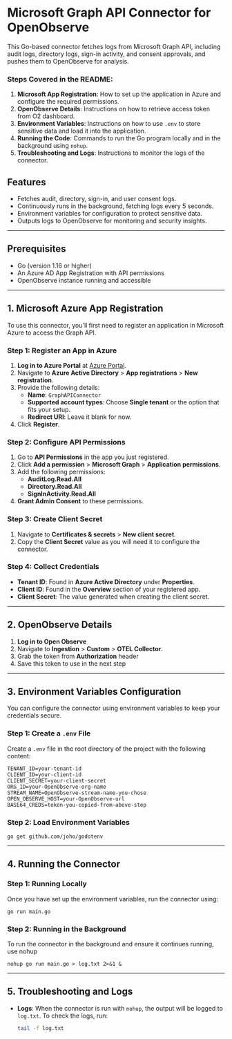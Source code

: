 # Microsoft Graph API Connector for OpenObserve

This Go-based connector fetches logs from Microsoft Graph API, including audit logs, directory logs, sign-in activity, and consent approvals, and pushes them to OpenObserve for analysis.

### Steps Covered in the README:

1. **Microsoft App Registration**: How to set up the application in Azure and configure the required permissions.
2. **OpenObserve Details**: Instructions on how to retrieve access token from O2 dashboard.
3. **Environment Variables**: Instructions on how to use `.env` to store sensitive data and load it into the application.
4. **Running the Code**: Commands to run the Go program locally and in the background using `nohup`.
5. **Troubleshooting and Logs**: Instructions to monitor the logs of the connector.

## Features

- Fetches audit, directory, sign-in, and user consent logs.
- Continuously runs in the background, fetching logs every 5 seconds.
- Environment variables for configuration to protect sensitive data.
- Outputs logs to OpenObserve for monitoring and security insights.

---

## Prerequisites

- Go (version 1.16 or higher)
- An Azure AD App Registration with API permissions
- OpenObserve instance running and accessible

---

## 1. Microsoft Azure App Registration

To use this connector, you'll first need to register an application in Microsoft Azure to access the Graph API.

### Step 1: Register an App in Azure

1. **Log in to Azure Portal** at [Azure Portal](https://portal.azure.com).
2. Navigate to **Azure Active Directory** > **App registrations** > **New registration**.
3. Provide the following details:
   - **Name**: `GraphAPIConnector`
   - **Supported account types**: Choose **Single tenant** or the option that fits your setup.
   - **Redirect URI**: Leave it blank for now.
4. Click **Register**.

### Step 2: Configure API Permissions

1. Go to **API Permissions** in the app you just registered.
2. Click **Add a permission** > **Microsoft Graph** > **Application permissions**.
3. Add the following permissions:
   - **AuditLog.Read.All**
   - **Directory.Read.All**
   - **SignInActivity.Read.All**
4. **Grant Admin Consent** to these permissions.

### Step 3: Create Client Secret

1. Navigate to **Certificates & secrets** > **New client secret**.
2. Copy the **Client Secret** value as you will need it to configure the connector.

### Step 4: Collect Credentials

- **Tenant ID**: Found in **Azure Active Directory** under **Properties**.
- **Client ID**: Found in the **Overview** section of your registered app.
- **Client Secret**: The value generated when creating the client secret.

---

## 2. OpenObserve Details

1. **Log in to Open Observe**
2. Navigate to **Ingestion** > **Custom** > **OTEL Collector**.
3. Grab the token from **Authorization** header
4. Save this token to use in the next step

---

## 3. Environment Variables Configuration

You can configure the connector using environment variables to keep your credentials secure.

### Step 1: Create a `.env` File

Create a `.env` file in the root directory of the project with the following content:

```env
TENANT_ID=your-tenant-id
CLIENT_ID=your-client-id
CLIENT_SECRET=your-client-secret
ORG_ID=your-OpenObserve-org-name
STREAM_NAME=OpenObserve-stream-name-you-chose
OPEN_OBSERVE_HOST=your-OpenObserve-url
BASE64_CREDS=token-you-copied-from-above-step
```

### Step 2: Load Environment Variables

```env
go get github.com/joho/godotenv
```
---

## 4. Running the Connector

### Step 1: Running Locally

Once you have set up the environment variables, run the connector using:

```env
go run main.go
```

### Step 2: Running in the Background

To run the connector in the background and ensure it continues running, use nohup

```env
nohup go run main.go > log.txt 2>&1 &
```

---

## 5. Troubleshooting and Logs

- **Logs**: When the connector is run with `nohup`, the output will be logged to `log.txt`. To check the logs, run:
  ```bash
  tail -f log.txt
  ```